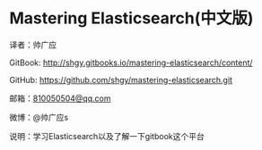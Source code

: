 # Mastering Elasticsearch(中文版)

译者：帅广应

GitBook: http://shgy.gitbooks.io/mastering-elasticsearch/content/

GitHub: https://github.com/shgy/mastering-elasticsearch.git

邮箱：810050504@qq.com

微博：@帅广应s


说明：学习Elasticsearch以及了解一下gitbook这个平台


